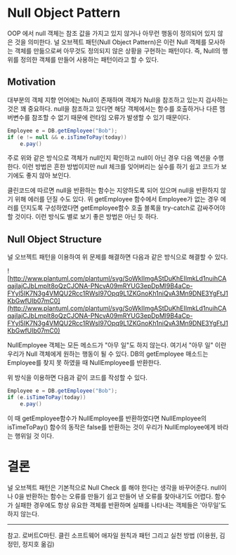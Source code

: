# Null Object Pattern

OOP 에서 null 객체는 참조 값을 가지고 있지 않거나 아무런 행동이 정의되어 있지 않은 것을 의미한다. 널 오브젝트 패턴(Null Object Pattern)은 이런 Null 객체를 모사하는 객체를 만듦으로써 아무것도 정의되지 않은 상황을 구현하는 패턴이다. 즉, Null의 행위를 정의한 객체를 만들어 사용하는 패턴이라고 할 수 있다.

## Motivation

대부분의 객체 지향 언어에는 Null이 존재하며 객체가 Null을 참조하고 있는지 검사하는 것은 꽤 중요하다. null을 참조하고 있다면 해당 객체에서는 함수를 호출하거나 다른 맴버변수를 참조할 수 없기 때문에 런타임 오류가 발생할 수 있기 때문이다.

```csharp
Employee e = DB.getEmployee("Bob");
if (e != null && e.isTimeToPay(today))
	e.pay()
```

주로 위와 같은 방식으로 객체가 null인지 확인하고 null이 아닌 경우 다음 액션을 수행한다. 이런 방법은 흔한 방법이지만 null 체크를 잊어버리는 실수를 하기 쉽고 코드가 보기에도 좋지 않아 보인다.

클린코드에 따르면 null을 반환하는 함수는 지양하도록 되어 있으며 null을 반환하지 않기 위해 에러를 던질 수도 있다. 위 getEmployee 함수에서 Employee가 없는 경우 에러를 던지도록 구성하였다면 getEmployee함수 호출 블록을 try-catch로 감싸주어야 할 것이다. 이런 방식도 별로 보기 좋은 방법은 아닌 듯 하다.

## Null Object Structure

널 오브젝트 패턴을 이용하여 위 문제를 해결하면 다음과 같은 방식으로 해결할 수 있다.

![http://www.plantuml.com/plantuml/svg/SoWkIImgAStDuKhEIImkLd1nuihCAqajIajCJbLmpIt8oQzCJONA-PNcvA09mRYUG3epDpMl9B4aCp-FYyl5IK7N3g4VMQU2Rcc1RWsI97Opq9L1ZKGnoKh1niQvA3Mn9DNE3YgFtJ1KbGwfUIb07mC0](http://www.plantuml.com/plantuml/svg/SoWkIImgAStDuKhEIImkLd1nuihCAqajIajCJbLmpIt8oQzCJONA-PNcvA09mRYUG3epDpMl9B4aCp-FYyl5IK7N3g4VMQU2Rcc1RWsI97Opq9L1ZKGnoKh1niQvA3Mn9DNE3YgFtJ1KbGwfUIb07mC0)

NullEmployee 객체는 모든 메소드가 "아무 일"도 하지 않는다. 여기서 "아무 일" 이란 우리가 Null 객체에게 원하는 행동이 될 수 있다. DB의 getEmployee 매소드는 Employee를 찾지 못 하였을 때 NullEmployee를 반환한다.

위 방식을 이용하면 다음과 같이 코드를 작성할 수 있다.

```csharp
Employee e = DB.getEmployee("Bob");
if (e.isTimeToPay(today))
	e.pay()
```

이 때 getEmployee함수가 NullEmployee를 반환하였다면 NullEmployee의 isTimeToPay() 함수의 동작은 false를 반환하는 것이 우리가 NullEmployee에게 바라는 행위일 것 이다.

# 결론

널 오브젝트 패턴은 기본적으로 Null Check 를 해야 한다는 생각을 바꾸어준다. null이나 0을 반환하는 함수는 오류를 만들기 쉽고 만들어 낸 오류를 찾아내기도 어렵다. 함수가 실패한 경우에도 항상 유요한 객체를 반환하며 실패를 나타내는 객체들은 '아무일'도 하지 않는다.

---

참고. 로버트C마틴. 클린 소프트웨어 애자일 원칙과 패턴 그리고 실천 방법 (이용원, 김정민, 정지호 옮김)
